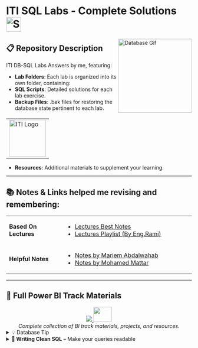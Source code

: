 # ITI SQL Labs - Complete Solutions <img src="https://upload.wikimedia.org/wikipedia/commons/8/87/Sql_data_base_with_logo.png" width="40" alt="SQL Logo"/> 

<img src="https://media.giphy.com/media/v1.Y2lkPTc5MGI3NjExcW0yY2VlZ3FqY2JjY3B6eG5jZ2Z4dWZ6eGQ2a2RjbjB1dGZ6eWZ6YiZlcD12MV9pbnRlcm5hbF9naWZfYnlfaWQmY3Q9Zw/13HgwGsXF0aiGY/giphy.gif" width="200" align="right" alt="Database Gif">

<table align="right">
  <tr>
    <td>
      <img src="https://github.com/user-attachments/assets/243c5c7d-3d39-48f1-b54c-77659bd80f25" alt="ITI Logo" height="100">
    </td>
  </tr>
</table>

## 📋 Repository Description  
ITI DB-SQL Labs Answers by me, featuring:

- **Lab Folders**: Each lab is organized into its own folder, containing:
- **SQL Scripts**: Detailed solutions for each lab exercise.
- **Backup Files**: .bak files for restoring the database state pertinent to each lab.
- **Resources**: Additional materials to supplement your learning.

---

## 📚 Notes & Links helped me revising and remembering:

<table>
  <tr>
    <td width="30%"><b>Based On Lectures</b></td>
    <td>
      <ul>
        <li><a href="https://drive.google.com/drive/folders/1PvaQay1-cddCIegXObp5X5DW8cXpCo85">Lectures Best Notes</a></li>
        <li><a href="https://www.youtube.com/playlist?list=PLAowHBw9BCw5b56-SfY7tgndHbGcQycp2">Lectures Playlist (By Eng.Rami)</a></li>
      </ul>
    </td>
  </tr>
  <tr>
    <td><b>Helpful Notes</b></td>
    <td>
      <ul>
        <li><a href="https://relic-dimple-eee.notion.site/SQL-c11692abdd894c89ab73d82545db0e63">Notes by Mariem Abdalwahab</a></li>
        <li><a href="https://well-stoat-3a6.notion.site/SQL-3121837d8bb24c798a20057b43cc3307">Notes by Mohamed Mattar</a></li>
      </ul>
    </td>
  </tr>
</table>

---

## 🚀 Full Power BI Track Materials


<div align="center">
  <a href="https://github.com/Moataz-Elmesmary/ITI-Business-Intelligence-Development">
    <img src="https://img.shields.io/badge/_My_BI_Repository-Important-blue?style=for-the-badge&logo=github">
  </a> <img src="https://media.giphy.com/media/mBYkXvLxkHZFmqBHIC/giphy.gif" width=50px height=40px>
  <br>
  <em>Complete collection of BI track materials, projects, and resources.</em>
</div>

<details>
<summary>💡 Database Tip</summary>
  

<h5>Pro Tip: Always BACKUP before you ALTER!</h5>

| Situation                  | Backup Type       | Risk Level |
|----------------------------|-------------------|------------|
| Before ALTER TABLE          | Full DB           | ☠️☠️☠️☠️☠️ |
| Before running DELETE       | Transaction Log   | ☠️☠️☠️     |
| Before Power BI refresh     | .pbix File        | ☠️☠️☠️☠️   |
| Before Projects submission   | Both .bak and .sql| ☠️☠️☠️☠️☠️ |
---
</details>

<details>
<summary><strong>🧼 Writing Clean SQL</strong> – Make your queries readable</summary>

<blockquote>
“Good code is its own best documentation.” – Steve McConnell</blockquote>
</blockquote>

### ❌ Before (Spaghetti Code)
```sql
select c.customer_id,c.first_name,c.last_name,o.order_id,o.order_date 
from customers c 
join orders o on c.customer_id=o.customer_id 
where c.country='germany' AND o.quantity>100
```

### ✅ After (Clean & Readable)
```sql
SELECT
    c.customer_id,
    c.first_name,
    c.last_name,
    o.order_id,
    o.order_date
FROM customers c
INNER JOIN orders o
    ON c.customer_id = o.customer_id
WHERE c.country = 'Germany'
    AND o.quantity > 100;
```

